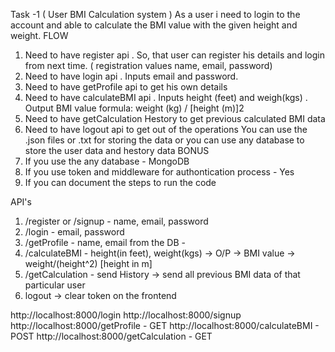 <!-- QUESTION -->

Task -1 ( User BMI Calculation system )
As a user i need to login to the account and able to calculate the BMI value with the given
height and weight.
FLOW

1. Need to have register api . So, that user can register his details and login from next time.
   ( registration values name, email, password)
2. Need to have login api . Inputs email and password.
3. Need to have getProfile api to get his own details
4. Need to have calculateBMI api . Inputs height (feet) and weigh(kgs) . Output BMI value
   formula: weight (kg) / [height (m)]2
5. Need to have getCalculation Hestory to get previous calculated BMI data
6. Need to have logout api to get out of the operations
   You can use the .json files or .txt for storing the data or you can use any database to store
   the user data and hestory data
   BONUS
7. If you use the any database - MongoDB
8. If you use token and middleware for authontication process - Yes
9. If you can document the steps to run the code

API's

1. /register or /signup - name, email, password
2. /login - email, password
3. /getProfile - name, email from the DB -
4. /calculateBMI - height(in feet), weight(kgs) -> O/P -> BMI value -> weight/(height^2) [height in m]
5. /getCalculation - send History -> send all previous BMI data of that particular user
6. logout -> clear token on the frontend

http://localhost:8000/login
http://localhost:8000/signup
http://localhost:8000/getProfile - GET
http://localhost:8000/calculateBMI - POST
http://localhost:8000/getCalculation - GET
